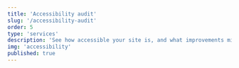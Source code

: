 ```yaml
---
title: 'Accessibility audit'
slug: '/accessibility-audit'
order: 5
type: 'services'
description: 'See how accessible your site is, and what improvements might be needed to make it more WCAG compliant.'
img: 'accessibility'
published: true
---
```


